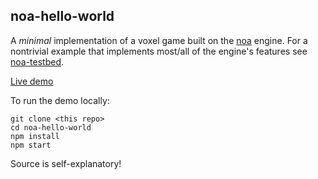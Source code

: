 

<!-- Start index.js -->

## noa-hello-world 
A *minimal* implementation of a voxel game built on the 
[noa](https://github.com/andyhall/noa) engine. For a
nontrivial example that implements most/all of the engine's
features see [noa-testbed](https://github.com/andyhall/noa-testbed).

[Live demo](http://andyhall.github.io/noa-hello-world)

To run the demo locally:

```shell
git clone <this repo>
cd noa-hello-world
npm install
npm start
```

Source is self-explanatory!

  

<!-- End index.js -->

